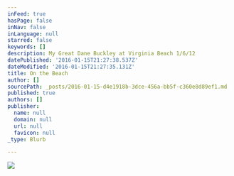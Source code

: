 ```yaml
---
inFeed: true
hasPage: false
inNav: false
inLanguage: null
starred: false
keywords: []
description: My Great Dane Buckley at Virginia Beach 1/6/12
datePublished: '2016-01-15T21:27:38.537Z'
dateModified: '2016-01-15T21:27:35.131Z'
title: On the Beach
author: []
sourcePath: _posts/2016-01-15-d4e1918b-3dce-456a-bb5f-c360e8d89ef1.md
published: true
authors: []
publisher:
  name: null
  domain: null
  url: null
  favicon: null
_type: Blurb

---
```

![](https://the-grid-user-content.s3-us-west-2.amazonaws.com/1840b7cc-69fa-48d5-9523-576359a87293.jpg)